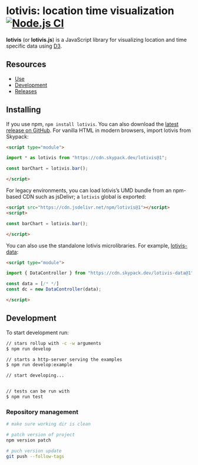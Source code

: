 # lotivis: location time visualization [![Node.js CI](https://github.com/lotivis/lotivis/actions/workflows/node.js.yml/badge.svg?branch=main)](https://github.com/lotivis/lotivis/actions/workflows/node.js.yml)

**lotivis** (or **lotivis.js**) is a JavaScript library for visualizing location and time specific data using [D3](https://github.com/d3/d3).

## Resources

- [Use](#Use)
- [Development](#Development)
- [Releases](https://github.com/lotivis/lotivis/releases)

## Installing

If you use npm, `npm install lotivis`. You can also download the [latest release on GitHub](https://github.com/lotivis/lotivis/releases/latest). For vanilla HTML in modern browsers, import lotivis from Skypack:

```html
<script type="module">

import * as lotivis from "https://cdn.skypack.dev/lotivis@1";

const barChart = lotivis.bar();

</script>
```

For legacy environments, you can load lotivis’s UMD bundle from an npm-based CDN such as jsDelivr; a `lotivis` global is exported:

```html
<script src="https://cdn.jsdelivr.net/npm/lotivis@1"></script>
<script>

const barChart = lotivis.bar();

</script>
```

You can also use the standalone lotivis microlibraries. For example, [lotivis-data](https://github.com/lotivis/lotivis-data):

```html
<script type="module">

import { DataController } from "https://cdn.skypack.dev/lotivis-data@1";

const data = [/* */]
const dc = new DataController(data);

</script>
```

## Development

To start development run:

```bash
// stars rollup with -c -w arguments
$ npm run develop

// starts a http-server serving the examples
$ npm run develop:example

// start developing...


// tests can be run with
$ npm run test
```

### Repository management

```bash
# make sure working dir is clean

# patch version of project
npm version patch

# puch version update
git push --follow-tags
```
